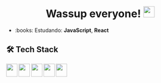 <h1 align="center">Wassup everyone! <img src="https://raw.githubusercontent.com/kaueMarques/kaueMarques/master/hi.gif" height="30px"></h1>
<ul>
  <li>:books: Estudando: <b>JavaScript</b>, <b>React<b></li>
</ul>
<h2>🛠 Tech Stack</h2>
<div>
  <img height="35" width="30" src="https://cdn.jsdelivr.net/gh/devicons/devicon/icons/html5/html5-original.svg"/>
  <img height="35" width="30" src="https://cdn.jsdelivr.net/gh/devicons/devicon/icons/css3/css3-original.svg"/>
  <img height="35" width="30" src="https://cdn.jsdelivr.net/gh/devicons/devicon/icons/javascript/javascript-original.svg"/>
  <img height="35" width="30" src="https://cdn.jsdelivr.net/gh/devicons/devicon/icons/react/react-original.svg"/>
  <img height="35" width="30" src="https://cdn.jsdelivr.net/gh/devicons/devicon/icons/npm/npm-original-wordmark.svg"/>
</div>
